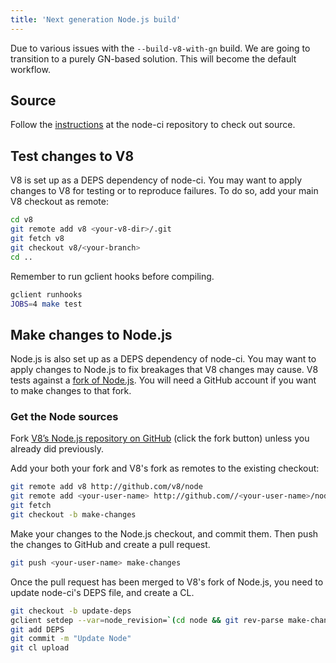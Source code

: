 ```yaml
---
title: 'Next generation Node.js build'
---
```


Due to various issues with the `--build-v8-with-gn` build. We are going to transition to a purely GN-based solution. This will become the default workflow.

## Source

Follow the [instructions](https://chromium.googlesource.com/v8/node-ci) at the node-ci repository to check out source.

## Test changes to V8

V8 is set up as a DEPS dependency of node-ci. You may want to apply changes to V8 for testing or to reproduce failures. To do so, add your main V8 checkout as remote:

```bash
cd v8
git remote add v8 <your-v8-dir>/.git
git fetch v8
git checkout v8/<your-branch>
cd ..
```

Remember to run gclient hooks before compiling.

```bash
gclient runhooks
JOBS=4 make test
```

## Make changes to Node.js

Node.js is also set up as a DEPS dependency of node-ci. You may want to apply changes to Node.js to fix breakages that V8 changes may cause. V8 tests against a [fork of Node.js](https://github.com/v8/node/). You will need a GitHub account if you want to make changes to that fork.

### Get the Node sources

Fork [V8’s Node.js repository on GitHub](https://github.com/v8/node/) (click the fork button) unless you already did previously.

Add your both your fork and V8's fork as remotes to the existing checkout:

```bash
git remote add v8 http://github.com/v8/node
git remote add <your-user-name> http://github.com//<your-user-name>/node
git fetch
git checkout -b make-changes
```

Make your changes to the Node.js checkout, and commit them. Then push the changes to GitHub and create a pull request.

```bash
git push <your-user-name> make-changes
```

Once the pull request has been merged to V8's fork of Node.js, you need to update node-ci's DEPS file, and create a CL.

```bash
git checkout -b update-deps
gclient setdep --var=node_revision=`(cd node && git rev-parse make-changes)`
git add DEPS
git commit -m "Update Node"
git cl upload
```
